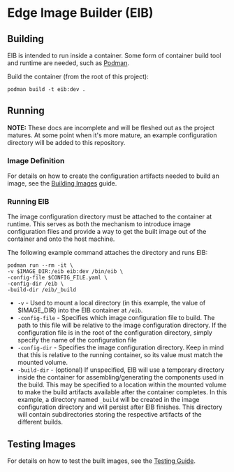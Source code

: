 # Edge Image Builder (EIB)

## Building

EIB is intended to run inside a container. Some form of container build tool and runtime are needed,
such as [Podman](https://podman.io/).

Build the container (from the root of this project):
```shell
podman build -t eib:dev .
```

## Running

**NOTE:** These docs are incomplete and will be fleshed out as the project matures. At some point when it's
more mature, an example configuration directory will be added to this repository.

### Image Definition

For details on how to create the configuration artifacts needed to build an image, see the
[Building Images](docs/building-images.md) guide.

### Running EIB

The image configuration directory must be attached to the container at runtime. This serves as both the mechanism
to introduce image configuration files and provide a way to get the built image out of the container and onto
the host machine. 

The following example command attaches the directory and runs EIB:
```shell
podman run --rm -it \
-v $IMAGE_DIR:/eib eib:dev /bin/eib \
-config-file $CONFIG_FILE.yaml \
-config-dir /eib \
-build-dir /eib/_build
```

* `-v` - Used to mount a local directory (in this example, the value of $IMAGE_DIR) into the EIB container at `/eib`.
* `-config-file` - Specifies which image configuration file to build. The path to this file will be relative to
  the image configuration directory. If the configuration file is in the root of the configuration directory, simply 
  specify the name of the configuration file 
* `-config-dir` - Specifies the image configuration directory. Keep in mind that this is relative to the running
  container, so its value must match the mounted volume.
* `-build-dir` - (optional) If unspecified, EIB will use a temporary directory inside the container for
  assembling/generating the components used in the build. This may be specified to a location within the mounted
  volume to make the build artifacts available after the container completes. In this example, a directory named
  `_build` will be created in the image configuration directory and will persist after EIB finishes. This directory
  will contain subdirectories storing the respective artifacts of the different builds.

## Testing Images

For details on how to test the built images, see the [Testing Guide](docs/testing-guide.md).